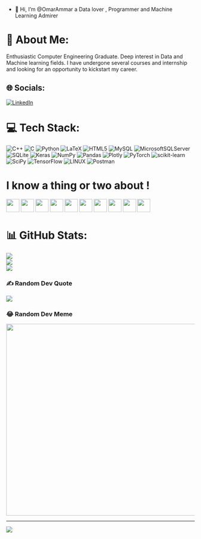 - 👋 Hi, I’m @OmarAmmar a Data lover , Programmer and Machine Learning Admirer
              
# 💫 About Me:
Enthusiastic Computer Engineering Graduate. Deep interest in Data and Machine learning fields. I have undergone several courses and internship and looking for an opportunity to kickstart my career.


## 🌐 Socials:
[![LinkedIn](https://img.shields.io/badge/LinkedIn-%230077B5.svg?logo=linkedin&logoColor=white)](https://www.linkedin.com/in/omarrammar/) 

# 💻 Tech Stack:
![C++](https://img.shields.io/badge/c++-%2300599C.svg?style=for-the-badge&logo=c%2B%2B&logoColor=white) ![C](https://img.shields.io/badge/c-%2300599C.svg?style=for-the-badge&logo=c&logoColor=white) ![Python](https://img.shields.io/badge/python-3670A0?style=for-the-badge&logo=python&logoColor=ffdd54) ![LaTeX](https://img.shields.io/badge/latex-%23008080.svg?style=for-the-badge&logo=latex&logoColor=white) ![HTML5](https://img.shields.io/badge/html5-%23E34F26.svg?style=for-the-badge&logo=html5&logoColor=white) ![MySQL](https://img.shields.io/badge/mysql-%2300f.svg?style=for-the-badge&logo=mysql&logoColor=white) ![MicrosoftSQLServer](https://img.shields.io/badge/Microsoft%20SQL%20Sever-CC2927?style=for-the-badge&logo=microsoft%20sql%20server&logoColor=white) ![SQLite](https://img.shields.io/badge/sqlite-%2307405e.svg?style=for-the-badge&logo=sqlite&logoColor=white) ![Keras](https://img.shields.io/badge/Keras-%23D00000.svg?style=for-the-badge&logo=Keras&logoColor=white) ![NumPy](https://img.shields.io/badge/numpy-%23013243.svg?style=for-the-badge&logo=numpy&logoColor=white) ![Pandas](https://img.shields.io/badge/pandas-%23150458.svg?style=for-the-badge&logo=pandas&logoColor=white) ![Plotly](https://img.shields.io/badge/Plotly-%233F4F75.svg?style=for-the-badge&logo=plotly&logoColor=white) ![PyTorch](https://img.shields.io/badge/PyTorch-%23EE4C2C.svg?style=for-the-badge&logo=PyTorch&logoColor=white) ![scikit-learn](https://img.shields.io/badge/scikit--learn-%23F7931E.svg?style=for-the-badge&logo=scikit-learn&logoColor=white) ![SciPy](https://img.shields.io/badge/SciPy-%230C55A5.svg?style=for-the-badge&logo=scipy&logoColor=%white) ![TensorFlow](https://img.shields.io/badge/TensorFlow-%23FF6F00.svg?style=for-the-badge&logo=TensorFlow&logoColor=white) ![LINUX](https://img.shields.io/badge/Linux-FCC624?style=for-the-badge&logo=linux&logoColor=black) 
![Postman](https://img.shields.io/badge/Postman-FF6C37?style=for-the-badge&logo=postman&logoColor=white)

# I know a thing or two about !
<p>
<img src="https://cdn.jsdelivr.net/gh/devicons/devicon/icons/c/c-original.svg" width = "35" height = "35"/>
<img src="https://cdn.jsdelivr.net/gh/devicons/devicon/icons/css3/css3-original.svg" width = "35" height = "35"/>
<img src="https://cdn.jsdelivr.net/gh/devicons/devicon/icons/dart/dart-original-wordmark.svg"width = "35" height = "35" />
<img src="https://cdn.jsdelivr.net/gh/devicons/devicon/icons/flutter/flutter-original.svg" width = "35" height = "35"/>
<img src="https://cdn.jsdelivr.net/gh/devicons/devicon/icons/haskell/haskell-original.svg"width = "35" height = "35" />
<img src="https://cdn.jsdelivr.net/gh/devicons/devicon/icons/html5/html5-original.svg"width = "35" height = "35" />
<img src="https://cdn.jsdelivr.net/gh/devicons/devicon/icons/javascript/javascript-original.svg"width = "35" height = "35" />
<img src="https://cdn.jsdelivr.net/gh/devicons/devicon/icons/matlab/matlab-original.svg" width = "35" height = "35"/>
<img src="https://cdn.jsdelivr.net/gh/devicons/devicon/icons/react/react-original.svg" width = "35" height = "35"/>
<img src="https://cdn.jsdelivr.net/gh/devicons/devicon/icons/unity/unity-original.svg" width = "35" height = "35"/>
</p>            

# 📊 GitHub Stats:
![](https://github-readme-stats.vercel.app/api?username=OmarAmmar&theme=dark&hide_border=false&include_all_commits=true&count_private=true)<br/>
![](https://github-readme-streak-stats.herokuapp.com/?user=OmarAmmar&theme=dark&hide_border=false)<br/>
![](https://github-readme-stats.vercel.app/api/top-langs/?username=OmarAmmar&theme=dark&hide_border=false&include_all_commits=true&count_private=true&layout=compact)

### ✍️ Random Dev Quote
![](https://quotes-github-readme.vercel.app/api?type=horizontal&theme=radical)

### 😂 Random Dev Meme
<img src="https://rm.up.railway.app/" width="512px"/>

---
[![](https://visitcount.itsvg.in/api?id=OmarAmmar&icon=0&color=0)](https://visitcount.itsvg.in)

<!-- Proudly created with GPRM ( https://gprm.itsvg.in ) -->
                    

<!---
OmarAmmar/OmarAmmar is a ✨ special ✨ repository because its `README.md` (this file) appears on your GitHub profile.
You can click the Preview link to take a look at your changes.
--->
